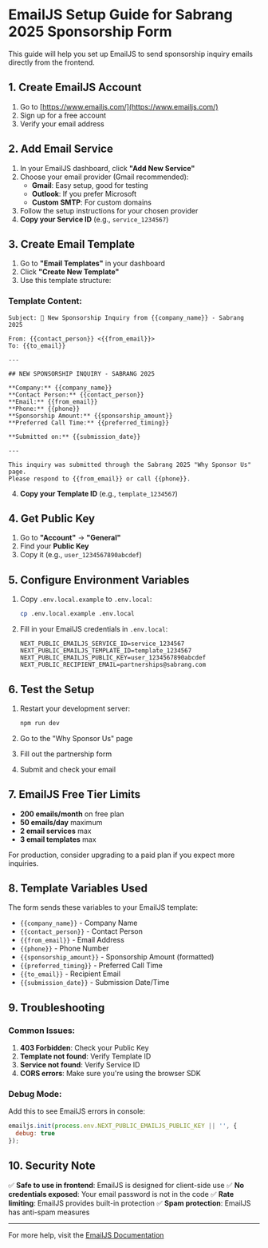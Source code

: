 # EmailJS Setup Guide for Sabrang 2025 Sponsorship Form

This guide will help you set up EmailJS to send sponsorship inquiry emails directly from the frontend.

## 1. Create EmailJS Account

1. Go to [https://www.emailjs.com/](https://www.emailjs.com/)
2. Sign up for a free account
3. Verify your email address

## 2. Add Email Service

1. In your EmailJS dashboard, click **"Add New Service"**
2. Choose your email provider (Gmail recommended):
   - **Gmail**: Easy setup, good for testing
   - **Outlook**: If you prefer Microsoft
   - **Custom SMTP**: For custom domains
3. Follow the setup instructions for your chosen provider
4. **Copy your Service ID** (e.g., `service_1234567`)

## 3. Create Email Template

1. Go to **"Email Templates"** in your dashboard
2. Click **"Create New Template"**
3. Use this template structure:

### Template Content:
```
Subject: 🎯 New Sponsorship Inquiry from {{company_name}} - Sabrang 2025

From: {{contact_person}} <{{from_email}}>
To: {{to_email}}

---

## NEW SPONSORSHIP INQUIRY - SABRANG 2025

**Company:** {{company_name}}
**Contact Person:** {{contact_person}}
**Email:** {{from_email}}
**Phone:** {{phone}}
**Sponsorship Amount:** {{sponsorship_amount}}
**Preferred Call Time:** {{preferred_timing}}

**Submitted on:** {{submission_date}}

---

This inquiry was submitted through the Sabrang 2025 "Why Sponsor Us" page.
Please respond to {{from_email}} or call {{phone}}.
```

4. **Copy your Template ID** (e.g., `template_1234567`)

## 4. Get Public Key

1. Go to **"Account"** → **"General"**
2. Find your **Public Key** 
3. Copy it (e.g., `user_1234567890abcdef`)

## 5. Configure Environment Variables

1. Copy `.env.local.example` to `.env.local`:
   ```bash
   cp .env.local.example .env.local
   ```

2. Fill in your EmailJS credentials in `.env.local`:
   ```env
   NEXT_PUBLIC_EMAILJS_SERVICE_ID=service_1234567
   NEXT_PUBLIC_EMAILJS_TEMPLATE_ID=template_1234567
   NEXT_PUBLIC_EMAILJS_PUBLIC_KEY=user_1234567890abcdef
   NEXT_PUBLIC_RECIPIENT_EMAIL=partnerships@sabrang.com
   ```

## 6. Test the Setup

1. Restart your development server:
   ```bash
   npm run dev
   ```

2. Go to the "Why Sponsor Us" page
3. Fill out the partnership form
4. Submit and check your email

## 7. EmailJS Free Tier Limits

- **200 emails/month** on free plan
- **50 emails/day** maximum
- **2 email services** max
- **3 email templates** max

For production, consider upgrading to a paid plan if you expect more inquiries.

## 8. Template Variables Used

The form sends these variables to your EmailJS template:

- `{{company_name}}` - Company Name
- `{{contact_person}}` - Contact Person
- `{{from_email}}` - Email Address
- `{{phone}}` - Phone Number
- `{{sponsorship_amount}}` - Sponsorship Amount (formatted)
- `{{preferred_timing}}` - Preferred Call Time
- `{{to_email}}` - Recipient Email
- `{{submission_date}}` - Submission Date/Time

## 9. Troubleshooting

### Common Issues:
1. **403 Forbidden**: Check your Public Key
2. **Template not found**: Verify Template ID
3. **Service not found**: Verify Service ID
4. **CORS errors**: Make sure you're using the browser SDK

### Debug Mode:
Add this to see EmailJS errors in console:
```javascript
emailjs.init(process.env.NEXT_PUBLIC_EMAILJS_PUBLIC_KEY || '', {
  debug: true
});
```

## 10. Security Note

✅ **Safe to use in frontend**: EmailJS is designed for client-side use
✅ **No credentials exposed**: Your email password is not in the code
✅ **Rate limiting**: EmailJS provides built-in protection
✅ **Spam protection**: EmailJS has anti-spam measures

---

For more help, visit the [EmailJS Documentation](https://www.emailjs.com/docs/)
